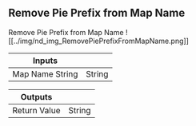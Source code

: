 ## Remove Pie Prefix from Map Name
Remove Pie Prefix from Map Name
![[../img/nd_img_RemovePiePrefixFromMapName.png]]

|Inputs||
|--|--|
| Map Name String | String |

|Outputs||
|--|--|
| Return Value | String |
